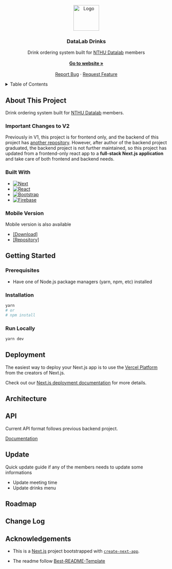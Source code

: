 <!-- PROJECT LOGO -->
<br />
<div align="center">
  <a href="https://github.com/othneildrew/Best-README-Template">
    <img src="https://datalab-drinks.vercel.app/images/drink.png" alt="Logo" width="80" height="80">
  </a>

  <h3 align="center">DataLab Drinks</h3>

  <p align="center">
    Drink ordering system built for <a href="http://www.cs.nthu.edu.tw/~shwu/">NTHU Datalab</a> members 
    <br />
    <br />
    <a href="https://datalab-drinks.vercel.app/" target="_blank"><strong>Go to website »</strong></a>
    <br />
    <br />
    <a href="https://github.com/Luke516/datalab-drinks-frontend/issues">Report Bug</a>
    ·
    <a href="https://github.com/Luke516/datalab-drinks-frontend/issues">Request Feature</a>
  </p>
</div>

<!-- TABLE OF CONTENTS -->
<details>
  <summary>Table of Contents</summary>
  <ol>
    <li>
      <a href="#about-this-project">About This Project</a>
      <ul>
        <li><a href="#important-changes-to-v2">Important Changes to V2</a></li>
        <li><a href="#built-with">Built With</a></li>
        <li><a href="#mobile">Mobile Version</a></li>
      </ul>
    </li>
    <li>
      <a href="#getting-started">Getting Started</a>
      <ul>
        <li><a href="#prerequisites">Prerequisites</a></li>
        <li><a href="#installation">Installation</a></li>
        <li><a href="#run-locally">Run Locally</a></li>
      </ul>
    </li>
    <li><a href="#deployment">Deployment</a></li>
    <li><a href="#architecture">Architecture</a>
        <ul>
        <li><a href="#frontend">Frontend</a></li>
        <li><a href="#backend">Backend</a></li>
      </ul>
    </li>
    <li><a href="#api">API</a></li>
    <li><a href="#update">Update (DataLab members)</a></li>
    <li><a href="#roadmap">Roadmap</a></li>
    <li><a href="#change-logs">Change Logs</a></li>
    <li><a href="#contributing">Contributing</a></li>
    <li><a href="#license">License</a></li>
    <li><a href="#contact">Contact</a></li>
    <li><a href="#acknowledgments">Acknowledgments</a></li>
  </ol>
</details>

## About This Project

Drink ordering system built for [NTHU Datalab](http://www.cs.nthu.edu.tw/~shwu/) members.

### Important Changes to V2

Previously in V1, this project is for frontend only, and the backend of this project has [another repository](https://github.com/pin-yu/datalab-drinks-backend). However, after author of the backend project graduated, the backend project is not further maintained, so this project has updated from a frontend-only react app to a **full-stack Next.js application** and take care of both frontend and backend needs.

### Built With
* [![Next][Next.js]][Next-url]
* [![React][React.js]][React-url]
* [![Bootstrap][Bootstrap.com]][Bootstrap-url]
* [![Firebase][Firebase.com]][Firebase-url]

### Mobile Version

Mobile version is also available

* [[Download]](https://appho.st/d/aGWkrqX8)  
* [[Repository]](https://github.com/Daviswww/DataBear)

## Getting Started

### Prerequisites

* Have one of Node.js package managers (yarn, npm, etc) installed

### Installation

```bash
yarn
# or
# npm install
```

### Run Locally
```bash
yarn dev
```

## Deployment

The easiest way to deploy your Next.js app is to use the [Vercel Platform](https://vercel.com/new?utm_medium=default-template&filter=next.js&utm_source=create-next-app&utm_campaign=create-next-app-readme) from the creators of Next.js.

Check out our [Next.js deployment documentation](https://nextjs.org/docs/deployment) for more details.

## Architecture

## API

Current API format follows previous backend project.

[Documentation](https://github.com/pin-yu/datalab-drinks-backend#api-information)

## Update

Quick update guide if any of the members needs to update some informations

* Update meeting time
* Update drinks menu

## Roadmap

## Change Log

## Acknowledgements

* This is a [Next.js](https://nextjs.org/) project bootstrapped with [`create-next-app`](https://github.com/vercel/next.js/tree/canary/packages/create-next-app).

* The readme follow [Best-README-Template](https://github.com/othneildrew/Best-README-Template)

<!-- MARKDOWN LINKS & IMAGES -->
<!-- https://www.markdownguide.org/basic-syntax/#reference-style-links -->
[contributors-shield]: https://img.shields.io/github/contributors/github_username/repo_name.svg?style=for-the-badge
[contributors-url]: https://github.com/github_username/repo_name/graphs/contributors
[forks-shield]: https://img.shields.io/github/forks/github_username/repo_name.svg?style=for-the-badge
[forks-url]: https://github.com/github_username/repo_name/network/members
[stars-shield]: https://img.shields.io/github/stars/github_username/repo_name.svg?style=for-the-badge
[stars-url]: https://github.com/github_username/repo_name/stargazers
[issues-shield]: https://img.shields.io/github/issues/github_username/repo_name.svg?style=for-the-badge
[issues-url]: https://github.com/github_username/repo_name/issues
[license-shield]: https://img.shields.io/github/license/github_username/repo_name.svg?style=for-the-badge
[license-url]: https://github.com/github_username/repo_name/blob/master/LICENSE.txt
[linkedin-shield]: https://img.shields.io/badge/-LinkedIn-black.svg?style=for-the-badge&logo=linkedin&colorB=555
[linkedin-url]: https://linkedin.com/in/linkedin_username
[product-screenshot]: images/screenshot.png

[Next.js]: https://img.shields.io/badge/next.js-000000?style=for-the-badge&logo=nextdotjs&logoColor=white
[Next-url]: https://nextjs.org/
[React.js]: https://img.shields.io/badge/React-20232A?style=for-the-badge&logo=react&logoColor=61DAFB
[React-url]: https://reactjs.org/
[Bootstrap.com]: https://img.shields.io/badge/Bootstrap-563D7C?style=for-the-badge&logo=bootstrap&logoColor=white
[Bootstrap-url]: https://getbootstrap.com
[Firebase.com]: https://img.shields.io/badge/Firebase-2C384A?style=for-the-badge&logo=firebase&logoColor=ffca28
[Firebase-url]: https://firebase.google.com